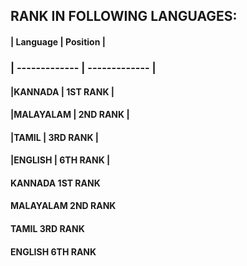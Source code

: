 ## **RANK IN FOLLOWING LANGUAGES:**

#### | Language  | Position |
### | ------------- | ------------- |
 #### |KANNADA  |  1ST RANK  |
 #### |MALAYALAM  |  2ND RANK  |
 #### |TAMIL  |  3RD RANK  |
 #### |ENGLISH  |  6TH RANK  |
#### KANNADA     1ST RANK
#### MALAYALAM   2ND RANK
#### TAMIL       3RD RANK
#### ENGLISH    6TH RANK



